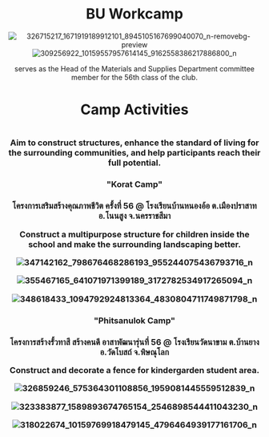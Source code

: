 <div align="center">
  <h1>BU Workcamp</h1>

  ![326715217_1671919189912101_8945105167699040070_n-removebg-preview](https://github.com/SuNnY54569/BU-workcamp/assets/87000150/3995ebb0-a07c-4a90-a6c1-80b69bf03812)
  ![309256922_10159557957614145_9162558386217886800_n](https://github.com/SuNnY54569/BU-workcamp/assets/87000150/b1639d60-2829-4001-a973-f5d4d2021c94)

  serves as the Head of the Materials and Supplies Department committee member for the 56th class of the club.

  <h1>Camp Activities<h1>
    
  <h3>Aim to construct structures, enhance the standard of living for the surrounding communities, and help participants reach their full potential.<h3>

  <h3>"Korat Camp"<h3>

  โครงการเสริมสร้างคุณภาพชีวิต ครั้งที่ 56 @ โรงเรียนบ้านหนองอ้อ ต.เมืองปราสาท อ.โนนสูง จ.นครราชสีมา

  Construct a multipurpose structure for children inside the school and make the surrounding landscaping better.

  ![347142162_798676468286193_955244075436793716_n](https://github.com/SuNnY54569/BU-workcamp/assets/87000150/cbe4de7d-5c70-4fe1-b2b6-4d67bd7f64cb)

  ![355467165_641071971399189_3172782534917265094_n](https://github.com/SuNnY54569/BU-workcamp/assets/87000150/f2ed0144-5641-475e-8f70-a4115a505165)
  
  ![348618433_1094792924813364_4830804711749871798_n](https://github.com/SuNnY54569/BU-workcamp/assets/87000150/44dce102-3bc5-4d98-8467-5a08b8773312)

  <h3>"Phitsanulok Camp"<h3>

  โครงการสร้างรั้วทาสี สร้างคนดี อาสาพัฒนารุ่นที่ 56 @ โรงเรียนวัดนาขาม ต.บ้านยาง อ.วัดโบสถ์ จ.พิษณุโลก 

  Construct and decorate a fence for kindergarden student area.
  
  ![326859246_575364301108856_1959081445559512839_n](https://github.com/SuNnY54569/BU-workcamp/assets/87000150/4df4305d-9530-49a2-996e-d11505c2fdc0)

  ![323383877_1589893674765154_2546898544411043230_n](https://github.com/SuNnY54569/BU-workcamp/assets/87000150/1eb027da-1ce0-442e-acfe-360ea6757c33)

  ![318022674_10159769918479145_4796464939177161706_n](https://github.com/SuNnY54569/BU-workcamp/assets/87000150/043e03bb-cd04-434f-9178-404b6e3e27b3)



  

  
    
</div>
